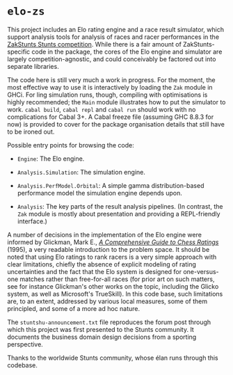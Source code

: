 # `elo-zs`

This project includes an Elo rating engine and a race result simulator, which
support analysis tools for analysis of races and racer performances in the
[ZakStunts Stunts competition](http://zak.stunts.hu). While there is a fair
amount of ZakStunts-specific code in the package, the cores of the Elo engine
and simulator are largely competition-agnostic, and could conceivably be
factored out into separate libraries.

The code here is still very much a work in progress. For the moment, the
most effective way to use it is interactively by loading the `Zak` module in
GHCi. For ling simulation runs, though, compiling with optimisations is highly
recommended; the `Main` module illustrates how to put the simulator to work.
`cabal build`, `cabal repl` and `cabal run` should work with no complications
for Cabal 3+. A Cabal freeze file (assuming GHC 8.8.3 for now) is provided to
cover for the package organisation details that still have to be ironed out.

Possible entry points for browsing the code:

- `Engine`: The Elo engine.

- `Analysis.Simulation`: The simulation engine.

- `Analysis.PerfModel.Orbital`: A simple gamma distribution-based performance
    model the simulation engine depends upon.

- `Analysis`: The key parts of the result analysis pipelines. (In contrast,
    the `Zak` module is mostly about presentation and providing a
    REPL-friendly interface.)

A number of decisions in the implementation of the Elo engine were informed by
Glickman, Mark E., [*A Comprehensive Guide to Chess
Ratings*](http://www.glicko.net/research/acjpaper.pdf) (1995), a very readable
introduction to the problem space. It should be noted that using Elo ratings
to rank racers is a very simple approach with clear limitations, chiefly the
absence of explicit modeling of rating uncertainties and the fact that the Elo
system is designed for one-versus-one matches rather than free-for-all races
(for prior art on such matters, see for instance Glickman's other works on the
topic, including the Glicko system, as well as Microsoft's TrueSkill). In this
code base, such limitations are, to an extent, addressed by various local
measures, some of them principled, and some of a more ad hoc nature.

The `stuntshu-announcement.txt` file reproduces the forum post through which
this project was first presented to the Stunts community. It documents the
business domain design decisions from a sporting perspective.

Thanks to the worldwide Stunts community, whose élan runs through this
codebase.

